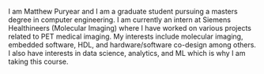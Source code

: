 I am Matthew Puryear and I am a graduate student pursuing a masters degree in computer engineering.
I am currently an intern at Siemens Healthineers (Molecular Imaging) where I have worked on various projects related to PET medical imaging.
My interests include molecular imaging, embedded software, HDL, and hardware/software co-design among others.
I also have interests in data science, analytics, and ML which is why I am taking this course.